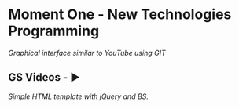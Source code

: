 # Moment One - New Technologies Programming

_Graphical interface similar to YouTube using GIT_

## GS Videos - ▶️

_Simple HTML template with jQuery and BS._